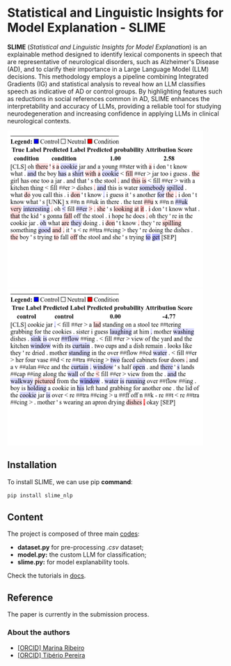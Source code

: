 # __Statistical and Linguistic Insights for Model Explanation - SLIME__ 

__SLIME__ (_Statistical and Linguistic Insights for Model Explanation_) is an explainable method designed to identify lexical components in speech that are representative of neurological disorders, such as Alzheimer's Disease (AD), and to clarify their importance in a Large Language Model (LLM) decisions. This methodology employs a pipeline combining Integrated Gradients (IG) and statistical analysis to reveal how an LLM classifies speech as indicative of AD or control groups. By highlighting features such as reductions in social references common in AD, SLIME enhances the interpretability and accuracy of LLMs, providing a reliable tool for studying neurodegeneration and increasing confidence in applying LLMs in clinical neurological contexts.

<p float="central">
  <img src="figs/exp_S118.png" width="450"/>
  <img src="figs/exp_S177.png" width="450"/>  
</p>

## Installation

To install SLIME, we can use pip **command**:

```bash
pip install slime_nlp
```

## Content

The project is composed of three main [codes](https://github.com/marinatrs/slime_nlp/tree/main/slime_nlp):
- __dataset.py__ for pre-processing _.csv_ dataset;
- __model.py:__ the custom LLM for classification;
- __slime.py:__ for model explanability tools.

Check the tutorials in [docs](https://github.com/marinatrs/slime_nlp/tree/main/docs).


## Reference

The paper is currently in the submission process.

### About the authors
- [[ORCID] Marina Ribeiro](https://orcid.org/0000-0002-2516-3135)
- [[ORCID] Tibério Pereira](https://orcid.org/0000-0003-1856-6881)